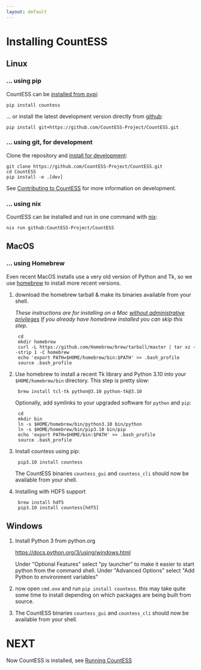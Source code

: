 ```yaml
---
layout: default
---
```


# Installing CountESS

## Linux

### ... using pip

CountESS can be [installed from pypi](https://pypi.org/project/countess/):

    pip install countess

... or install the latest development version directly from [github](https://github.com/):

    pip install git+https://github.com/CountESS-Project/CountESS.git

### ... using git, for development

Clone the repository and [install for development](https://pip.pypa.io/en/stable/cli/pip_install/#cmdoption-e):

    git clone https://github.com/CountESS-Project/CountESS.git
    cd CountESS
    pip install -e .[dev]

See [Contributing to CountESS](../contributing/) for more information on development.

### ... using nix

CountESS can be installed and run in one command with
[nix](https://nixos.org/):

    nix run github:CountESS-Project/CountESS

## MacOS

### ... using Homebrew

Even recent MacOS installs use a very old version of Python and Tk, so
we use [homebrew](https://brew.sh/) to install more recent versions.

1. download the homebrew tarball & make its binaries available from your shell.

   *These instructions are for installing on a Mac
   [without administrative privileges](https://docs.brew.sh/Installation#untar-anywhere-unsupported)
   If you already have homebrew installed you can skip this step.*

        cd
        mkdir homebrew
        curl -L https://github.com/Homebrew/brew/tarball/master | tar xz --strip 1 -C homebrew
        echo 'export PATH=$HOME/homebrew/bin:$PATH' >> .bash_profile
        source .bash_profile

2. Use homebrew to install a recent Tk library and Python 3.10
   into your `$HOME/homebrew/bin` directory.  This step is pretty slow:

        brew install tcl-tk python@3.10 python-tk@3.10

   Optionally, add symlinks to your upgraded software for `python` and `pip`:

        cd
        mkdir bin
        ln -s $HOME/homebrew/bin/python3.10 bin/python
        ln -s $HOME/homebrew/bin/pip3.10 bin/pip
        echo 'export PATH=$HOME/bin:$PATH' >> .bash_profile
        source .bash_profile

3. Install countess using pip:

        pip3.10 install countess

   The CountESS binaries `countess_gui` and `countess_cli` should now be available from your shell.

4. Installing with HDF5 support

        brew install hdf5
        pip3.10 install countess[hdf5]


## Windows

1. Install Python 3 from python.org

   https://docs.python.org/3/using/windows.html

   Under "Optional Features" select "py launcher" to make it easier to start python from the command shell.
   Under "Advanced Options" select "Add Python to environment variables"

2. now open `cmd.exe` and run `pip install countess`.
   this may take quite some time to install depending on
   which packages are being built from source.
   
3. The CountESS binaries `countess_gui` and `countess_cli` should now be available from your shell.

# NEXT

Now CountESS is installed, see [Running CountESS](../running-countess/)
